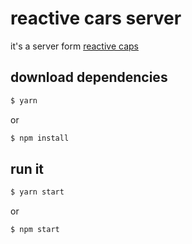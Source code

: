 # reactive cars server

it's a server form [reactive caps](https://github.com/KurobaneYan/reactive-cars)

## download dependencies

```sh
$ yarn
```

or

```sh
$ npm install
```

## run it

```sh
$ yarn start
```

or

```sh
$ npm start
```
